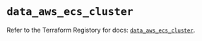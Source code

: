 # `data_aws_ecs_cluster`

Refer to the Terraform Registory for docs: [`data_aws_ecs_cluster`](https://registry.terraform.io/providers/hashicorp/aws/5.6.2/docs/data-sources/ecs_cluster).
